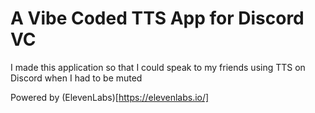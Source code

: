# A Vibe Coded TTS App for Discord VC

I made this application so that I could speak to my friends using TTS on Discord when I had to be muted

Powered by (ElevenLabs)[https://elevenlabs.io/]

